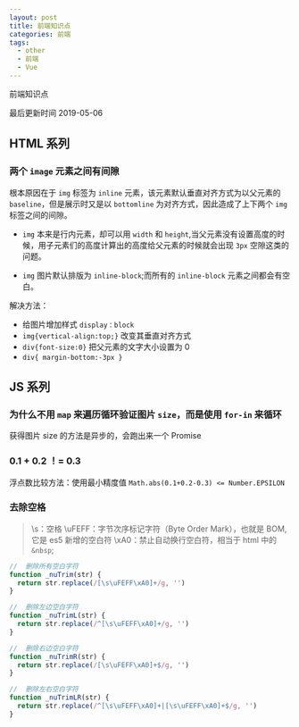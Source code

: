 ```yaml
---
layout: post
title: 前端知识点
categories: 前端
tags:
  - other
  - 前端
  - Vue
---
```


前端知识点

最后更新时间 2019-05-06

<!-- more -->

## HTML 系列

### 两个 `image` 元素之间有间隙

根本原因在于 `img` 标签为 `inline` 元素，该元素默认垂直对齐方式为以父元素的 `baseline`，但是展示时又是以 `bottomline` 为对齐方式，因此造成了上下两个 `img` 标签之间的间隙。

- `img` 本来是行内元素，却可以用 `width` 和 `height`,当父元素没有设置高度的时候，用子元素们的高度计算出的高度给父元素的时候就会出现 `3px` 空隙这类的问题。

- `img` 图片默认排版为 `inline-block`;而所有的 `inline-block` 元素之间都会有空白。

解决方法：

- 给图片增加样式 `display：block`
- `img{vertical-align:top;}` 改变其垂直对齐方式
- `div{font-size:0}` 把父元素的文字大小设置为 0
- `div{ margin-bottom:-3px }`

## JS 系列

### 为什么不用 `map` 来遍历循环验证图片 `size`，而是使用 `for-in` 来循环

获得图片 size 的方法是异步的，会跑出来一个 Promise

### 0.1 + 0.2 ！= 0.3

浮点数比较方法：使用最小精度值
`Math.abs(0.1+0.2-0.3) <= Number.EPSILON`

### 去除空格

> \s：空格
> \uFEFF：字节次序标记字符（Byte Order Mark），也就是 BOM,它是 es5 新增的空白符
> \xA0：禁止自动换行空白符，相当于 html 中的 `&nbsp`;

```js
//  删除所有空白字符
function _nuTrim(str) {
  return str.replace(/[\s\uFEFF\xA0]+/g, '')
}

//  删除左边空白字符
function _nuTrimL(str) {
  return str.replace(/^[\s\uFEFF\xA0]+/g, '')
}

//  删除右边空白字符
function _nuTrimR(str) {
  return str.replace(/[\s\uFEFF\xA0]+$/g, '')
}

//  删除左右空白字符
function _nuTrimLR(str) {
  return str.replace(/^[\s\uFEFF\xA0]+|[\s\uFEFF\xA0]+$/g, '')
}
```
